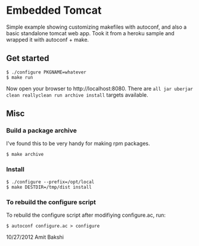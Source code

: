 # Embedded Tomcat

Simple example showing customizing makefiles with autoconf,
and also a basic standalone tomcat web app. Took it from a
heroku sample and wrapped it with autoconf + make.

## Get started

    $ ./configure PKGNAME=whatever
    $ make run

Now open your browser to http://localhost:8080. There are 
`all jar uberjar clean reallyclean run archive install`
targets available.

## Misc

### Build a package archive 

I've found this to be very handy for making rpm packages.

    $ make archive

### Install

    $ ./configure --prefix=/opt/local
    $ make DESTDIR=/tmp/dist install

### To rebuild the configure script
To rebuild the configure script after modifiying configure.ac, run:

    $ autoconf configure.ac > configure

10/27/2012 
Amit Bakshi
